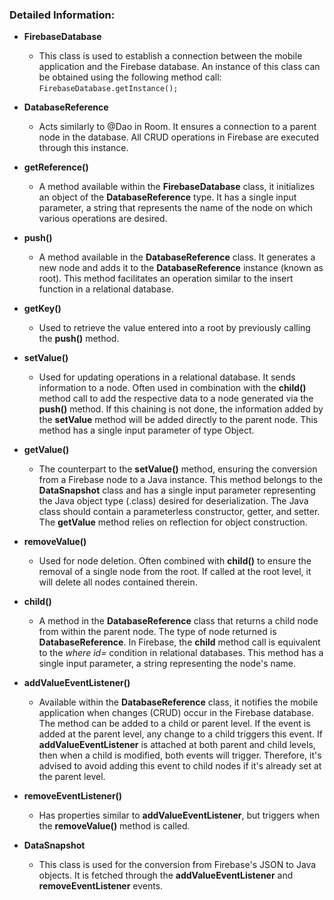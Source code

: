 ### Detailed Information:

* **FirebaseDatabase**
  * This class is used to establish a connection between the mobile application and the Firebase database. An instance of this class can be obtained using the following method call: `FirebaseDatabase.getInstance();`

* **DatabaseReference**
  * Acts similarly to @Dao in Room. It ensures a connection to a parent node in the database. All CRUD operations in Firebase are executed through this instance.

* **getReference()**
  * A method available within the **FirebaseDatabase** class, it initializes an object of the **DatabaseReference** type. It has a single input parameter, a string that represents the name of the node on which various operations are desired.

* **push()**
  * A method available in the **DatabaseReference** class. It generates a new node and adds it to the **DatabaseReference** instance (known as root). This method facilitates an operation similar to the insert function in a relational database.

* **getKey()**
  * Used to retrieve the value entered into a root by previously calling the **push()** method.

* **setValue()**
  * Used for updating operations in a relational database. It sends information to a node. Often used in combination with the **child()** method call to add the respective data to a node generated via the **push()** method. If this chaining is not done, the information added by the **setValue** method will be added directly to the parent node. This method has a single input parameter of type Object.

* **getValue()**
  * The counterpart to the **setValue()** method, ensuring the conversion from a Firebase node to a Java instance. This method belongs to the **DataSnapshot** class and has a single input parameter representing the Java object type (.class) desired for deserialization. The Java class should contain a parameterless constructor, getter, and setter. The **getValue** method relies on reflection for object construction.

* **removeValue()**
  * Used for node deletion. Often combined with **child()** to ensure the removal of a single node from the root. If called at the root level, it will delete all nodes contained therein.

* **child()**
  * A method in the **DatabaseReference** class that returns a child node from within the parent node. The type of node returned is **DatabaseReference**. In Firebase, the **child** method call is equivalent to the _where id=<value>_ condition in relational databases. This method has a single input parameter, a string representing the node's name.

* **addValueEventListener()**
  * Available within the **DatabaseReference** class, it notifies the mobile application when changes (CRUD) occur in the Firebase database. The method can be added to a child or parent level. If the event is added at the parent level, any change to a child triggers this event. If **addValueEventListener** is attached at both parent and child levels, then when a child is modified, both events will trigger. Therefore, it's advised to avoid adding this event to child nodes if it's already set at the parent level.

* **removeEventListener()**
  * Has properties similar to **addValueEventListener**, but triggers when the **removeValue()** method is called.

* **DataSnapshot**
  * This class is used for the conversion from Firebase's JSON to Java objects. It is fetched through the **addValueEventListener** and **removeEventListener** events.

